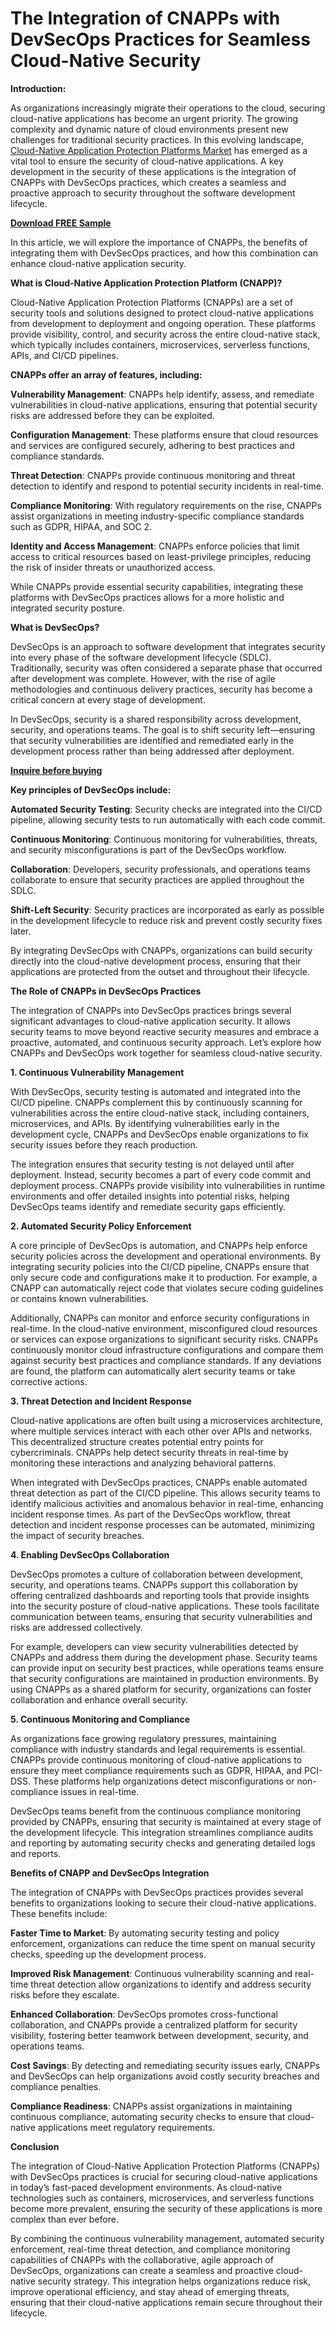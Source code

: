 # The Integration of CNAPPs with DevSecOps Practices for Seamless Cloud-Native Security

**Introduction:**

As organizations increasingly migrate their operations to the cloud, securing cloud-native applications has become an urgent priority. The growing complexity and dynamic nature of cloud environments present new challenges for traditional security practices. In this evolving landscape, [Cloud-Native Application Protection Platforms Market](https://www.nextmsc.com/report/cloud-native-application-protection-platforms-market) has emerged as a vital tool to ensure the security of cloud-native applications. A key development in the security of these applications is the integration of CNAPPs with DevSecOps practices, which creates a seamless and proactive approach to security throughout the software development lifecycle.

[**Download FREE Sample**](https://www.nextmsc.com/cloud-native-application-protection-platforms-market/request-sample)

In this article, we will explore the importance of CNAPPs, the benefits of integrating them with DevSecOps practices, and how this combination can enhance cloud-native application security.

**What is Cloud-Native Application Protection Platform (CNAPP)?**

Cloud-Native Application Protection Platforms (CNAPPs) are a set of security tools and solutions designed to protect cloud-native applications from development to deployment and ongoing operation. These platforms provide visibility, control, and security across the entire cloud-native stack, which typically includes containers, microservices, serverless functions, APIs, and CI/CD pipelines.

**CNAPPs offer an array of features, including:**

**Vulnerability Management**: CNAPPs help identify, assess, and remediate vulnerabilities in cloud-native applications, ensuring that potential security risks are addressed before they can be exploited.

**Configuration Management**: These platforms ensure that cloud resources and services are configured securely, adhering to best practices and compliance standards.

**Threat Detection**: CNAPPs provide continuous monitoring and threat detection to identify and respond to potential security incidents in real-time.

**Compliance Monitoring**: With regulatory requirements on the rise, CNAPPs assist organizations in meeting industry-specific compliance standards such as GDPR, HIPAA, and SOC 2.

**Identity and Access Management**: CNAPPs enforce policies that limit access to critical resources based on least-privilege principles, reducing the risk of insider threats or unauthorized access.

While CNAPPs provide essential security capabilities, integrating these platforms with DevSecOps practices allows for a more holistic and integrated security posture.

**What is DevSecOps?**

DevSecOps is an approach to software development that integrates security into every phase of the software development lifecycle (SDLC). Traditionally, security was often considered a separate phase that occurred after development was complete. However, with the rise of agile methodologies and continuous delivery practices, security has become a critical concern at every stage of development.

In DevSecOps, security is a shared responsibility across development, security, and operations teams. The goal is to shift security left—ensuring that security vulnerabilities are identified and remediated early in the development process rather than being addressed after deployment.

[**Inquire before buying**](https://www.nextmsc.com/cloud-native-application-protection-platforms-market/inquire-before-buying)

**Key principles of DevSecOps include:**

**Automated Security Testing**: Security checks are integrated into the CI/CD pipeline, allowing security tests to run automatically with each code commit.

**Continuous Monitoring**: Continuous monitoring for vulnerabilities, threats, and security misconfigurations is part of the DevSecOps workflow.

**Collaboration**: Developers, security professionals, and operations teams collaborate to ensure that security practices are applied throughout the SDLC.

**Shift-Left Security**: Security practices are incorporated as early as possible in the development lifecycle to reduce risk and prevent costly security fixes later.

By integrating DevSecOps with CNAPPs, organizations can build security directly into the cloud-native development process, ensuring that their applications are protected from the outset and throughout their lifecycle.

**The Role of CNAPPs in DevSecOps Practices**

The integration of CNAPPs into DevSecOps practices brings several significant advantages to cloud-native application security. It allows security teams to move beyond reactive security measures and embrace a proactive, automated, and continuous security approach. Let’s explore how CNAPPs and DevSecOps work together for seamless cloud-native security.

**1. Continuous Vulnerability Management**

With DevSecOps, security testing is automated and integrated into the CI/CD pipeline. CNAPPs complement this by continuously scanning for vulnerabilities across the entire cloud-native stack, including containers, microservices, and APIs. By identifying vulnerabilities early in the development cycle, CNAPPs and DevSecOps enable organizations to fix security issues before they reach production.

The integration ensures that security testing is not delayed until after deployment. Instead, security becomes a part of every code commit and deployment process. CNAPPs provide visibility into vulnerabilities in runtime environments and offer detailed insights into potential risks, helping DevSecOps teams identify and remediate security gaps efficiently.

**2. Automated Security Policy Enforcement**

A core principle of DevSecOps is automation, and CNAPPs help enforce security policies across the development and operational environments. By integrating security policies into the CI/CD pipeline, CNAPPs ensure that only secure code and configurations make it to production. For example, a CNAPP can automatically reject code that violates secure coding guidelines or contains known vulnerabilities.

Additionally, CNAPPs can monitor and enforce security configurations in real-time. In the cloud-native environment, misconfigured cloud resources or services can expose organizations to significant security risks. CNAPPs continuously monitor cloud infrastructure configurations and compare them against security best practices and compliance standards. If any deviations are found, the platform can automatically alert security teams or take corrective actions.

**3. Threat Detection and Incident Response**

Cloud-native applications are often built using a microservices architecture, where multiple services interact with each other over APIs and networks. This decentralized structure creates potential entry points for cybercriminals. CNAPPs help detect security threats in real-time by monitoring these interactions and analyzing behavioral patterns.

When integrated with DevSecOps practices, CNAPPs enable automated threat detection as part of the CI/CD pipeline. This allows security teams to identify malicious activities and anomalous behavior in real-time, enhancing incident response times. As part of the DevSecOps workflow, threat detection and incident response processes can be automated, minimizing the impact of security breaches.

**4. Enabling DevSecOps Collaboration**

DevSecOps promotes a culture of collaboration between development, security, and operations teams. CNAPPs support this collaboration by offering centralized dashboards and reporting tools that provide insights into the security posture of cloud-native applications. These tools facilitate communication between teams, ensuring that security vulnerabilities and risks are addressed collectively.

For example, developers can view security vulnerabilities detected by CNAPPs and address them during the development phase. Security teams can provide input on security best practices, while operations teams ensure that security configurations are maintained in production environments. By using CNAPPs as a shared platform for security, organizations can foster collaboration and enhance overall security.

**5. Continuous Monitoring and Compliance**

As organizations face growing regulatory pressures, maintaining compliance with industry standards and legal requirements is essential. CNAPPs provide continuous monitoring of cloud-native applications to ensure they meet compliance requirements such as GDPR, HIPAA, and PCI-DSS. These platforms help organizations detect misconfigurations or non-compliance issues in real-time.

DevSecOps teams benefit from the continuous compliance monitoring provided by CNAPPs, ensuring that security is maintained at every stage of the development lifecycle. This integration streamlines compliance audits and reporting by automating security checks and generating detailed logs and reports.

**Benefits of CNAPP and DevSecOps Integration**

The integration of CNAPPs with DevSecOps practices provides several benefits to organizations looking to secure their cloud-native applications. These benefits include:

**Faster Time to Market**: By automating security testing and policy enforcement, organizations can reduce the time spent on manual security checks, speeding up the development process.

**Improved Risk Management**: Continuous vulnerability scanning and real-time threat detection allow organizations to identify and address security risks before they escalate.

**Enhanced Collaboration**: DevSecOps promotes cross-functional collaboration, and CNAPPs provide a centralized platform for security visibility, fostering better teamwork between development, security, and operations teams.

**Cost Savings**: By detecting and remediating security issues early, CNAPPs and DevSecOps can help organizations avoid costly security breaches and compliance penalties.

**Compliance Readiness**: CNAPPs assist organizations in maintaining continuous compliance, automating security checks to ensure that cloud-native applications meet regulatory requirements.

**Conclusion**

The integration of Cloud-Native Application Protection Platforms (CNAPPs) with DevSecOps practices is crucial for securing cloud-native applications in today’s fast-paced development environments. As cloud-native technologies such as containers, microservices, and serverless functions become more prevalent, ensuring the security of these applications is more complex than ever before.

By combining the continuous vulnerability management, automated security enforcement, real-time threat detection, and compliance monitoring capabilities of CNAPPs with the collaborative, agile approach of DevSecOps, organizations can create a seamless and proactive cloud-native security strategy. This integration helps organizations reduce risk, improve operational efficiency, and stay ahead of emerging threats, ensuring that their cloud-native applications remain secure throughout their lifecycle.


